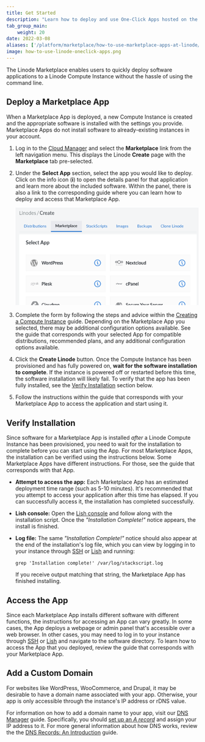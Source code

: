 ```yaml
---
title: Get Started
description: "Learn how to deploy and use One-Click Apps hosted on the Linode Marketplace."
tab_group_main:
    weight: 20
date: 2022-03-08
aliases: ['/platform/marketplace/how-to-use-marketplace-apps-at-linode/', '/platform/one-click/how-to-use-one-click-apps-at-linode/','/guides/how-to-use-marketplace-apps-at-linode/', '/products/tools/marketplace-one-click-apps/guides/marketplace-deploy-app/', '/products/tools/marketplace-one-click-apps/guides/marketplace-access-app/','/products/tools/marketplace-one-click-apps/guides/marketplace-add-domain-name/']
image: how-to-use-linode-oneclick-apps.png
---
```


The Linode Marketplace enables users to quickly deploy software applications to a Linode Compute Instance without the hassle of using the command line.

## Deploy a Marketplace App

When a Marketplace App is deployed, a new Compute Instance is created and the appropriate software is installed with the settings you provide. Marketplace Apps do not install software to already-existing instances in your account.

1. Log in to the [Cloud Manager](https://cloud.linode.com) and select the **Marketplace** link from the left navigation menu. This displays the Linode **Create** page with the **Marketplace** tab pre-selected.

1. Under the **Select App** section, select the app you would like to deploy. Click on the info icon (**i**) to open the details panel for that application and learn more about the included software. Within the panel, there is also a link to the corresponding guide where you can learn how to deploy and access that Marketplace App.

    ![Screenshot of Select App section](marketplace-select-app.png)

1. Complete the form by following the steps and advice within the [Creating a Compute Instance](/docs/guides/creating-a-compute-instance/) guide. Depending on the Marketplace App you selected, there may be additional configuration options available. See the guide that corresponds with your selected App for compatible distributions, recommended plans, and any additional configuration options available.

1. Click the **Create Linode** button. Once the Compute Instance has been provisioned and has fully powered on, **wait for the software installation to complete**. If the instance is powered off or restarted before this time, the software installation will likely fail. To verify that the app has been fully installed, see the [Verify Installation](#verify-installation) section below.

1. Follow the instructions within the guide that corresponds with your Marketplace App to access the application and start using it.

## Verify Installation

Since software for a Marketplace App is installed *after* a Linode Compute Instance has been provisioned, you need to wait for the installation to complete before you can start using the App. For most Marketplace Apps, the installation can be verified using the instructions below. Some Marketplace Apps have different instructions. For those, see the guide that corresponds with that App.

-   **Attempt to access the app:** Each Marketplace App has an estimated deployment time range (such as 5-10 minutes). It's recommended that you attempt to access your application after this time has elapsed. If you can successfully access it, the installation has completed successfully.

-   **Lish console:** Open the [Lish console](/docs/guides/using-the-lish-console/) and follow along with the installation script. Once the *"Installation Complete!"* notice appears, the install is finished.

-   **Log file:** The same *"Installation Complete!"* notice should also appear at the end of the installation's log file, which you can view by logging in to your instance through [SSH](/docs/guides/connect-to-server-over-ssh/) or [Lish](/docs/guides/using-the-lish-console/) and running:

        grep 'Installation complete!' /var/log/stackscript.log

    If you receive output matching that string, the Marketplace App has finished installing.

## Access the App

Since each Marketplace App installs different software with different functions, the instructions for accessing an App can vary greatly. In some cases, the App deploys a webpage or admin panel that's accessible over a web browser. In other cases, you may need to log in to your instance through [SSH](/docs/guides/connect-to-server-over-ssh/) or [Lish](/docs/guides/using-the-lish-console/) and navigate to the software directory. To learn how to access the App that you deployed, review the guide that corresponds with your Marketplace App.

## Add a Custom Domain

For websites like WordPress, WooCommerce, and Drupal, it may be desirable to have a domain name associated with your app. Otherwise, your app is only accessible through the instance's IP address or rDNS value.

For information on how to add a domain name to your app, visit our [DNS Manager](/docs/guides/dns-manager/) guide. Specifically, you should [set up an *A record*](/docs/guides/dns-manager/#add-dns-records) and assign your IP address to it. For more general information about how DNS works, review the the [DNS Records: An Introduction](/docs/guides/dns-records-an-introduction/) guide.
